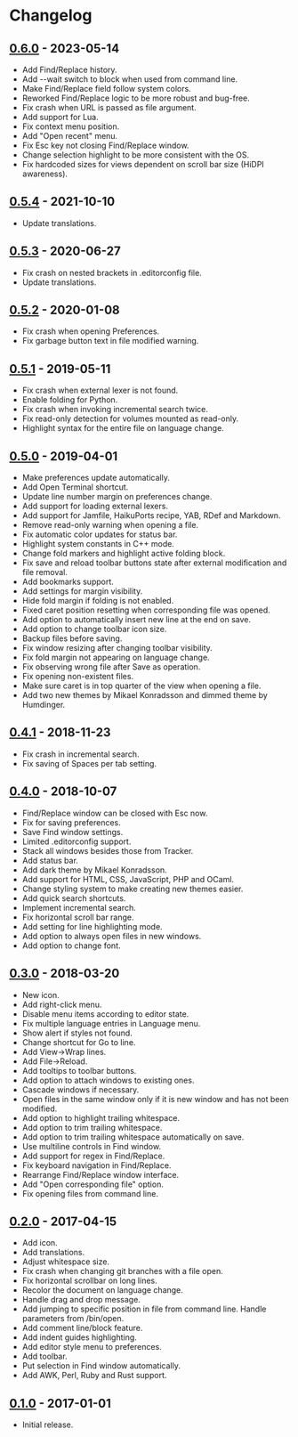 # Changelog

## [0.6.0] - 2023-05-14

* Add Find/Replace history.
* Add --wait switch to block when used from command line.
* Make Find/Replace field follow system colors.
* Reworked Find/Replace logic to be more robust and bug-free.
* Fix crash when URL is passed as file argument.
* Add support for Lua.
* Fix context menu position.
* Add "Open recent" menu.
* Fix Esc key not closing Find/Replace window.
* Change selection highlight to be more consistent with the OS.
* Fix hardcoded sizes for views dependent on scroll bar size (HiDPI awareness).

## [0.5.4] - 2021-10-10

* Update translations.

## [0.5.3] - 2020-06-27

* Fix crash on nested brackets in .editorconfig file.
* Update translations.

## [0.5.2] - 2020-01-08

* Fix crash when opening Preferences.
* Fix garbage button text in file modified warning.

## [0.5.1] - 2019-05-11

* Fix crash when external lexer is not found.
* Enable folding for Python.
* Fix crash when invoking incremental search twice.
* Fix read-only detection for volumes mounted as read-only.
* Highlight syntax for the entire file on language change.

## [0.5.0] - 2019-04-01

* Make preferences update automatically.
* Add Open Terminal shortcut.
* Update line number margin on preferences change.
* Add support for loading external lexers.
* Add support for Jamfile, HaikuPorts recipe, YAB, RDef and Markdown.
* Remove read-only warning when opening a file.
* Fix automatic color updates for status bar.
* Highlight system constants in C++ mode.
* Change fold markers and highlight active folding block.
* Fix save and reload toolbar buttons state after external modification and file removal.
* Add bookmarks support.
* Add settings for margin visibility.
* Hide fold margin if folding is not enabled.
* Fixed caret position resetting when corresponding file was opened.
* Add option to automatically insert new line at the end on save.
* Add option to change toolbar icon size.
* Backup files before saving.
* Fix window resizing after changing toolbar visibility.
* Fix fold margin not appearing on language change.
* Fix observing wrong file after Save as operation.
* Fix opening non-existent files.
* Make sure caret is in top quarter of the view when opening a file.
* Add two new themes by Mikael Konradsson and dimmed theme by Humdinger.

## [0.4.1] - 2018-11-23

* Fix crash in incremental search.
* Fix saving of Spaces per tab setting.

## [0.4.0] - 2018-10-07

* Find/Replace window can be closed with Esc now.
* Fix for saving preferences.
* Save Find window settings.
* Limited .editorconfig support.
* Stack all windows besides those from Tracker.
* Add status bar.
* Add dark theme by Mikael Konradsson.
* Add support for HTML, CSS, JavaScript, PHP and OCaml.
* Change styling system to make creating new themes easier.
* Add quick search shortcuts.
* Implement incremental search.
* Fix horizontal scroll bar range.
* Add setting for line highlighting mode.
* Add option to always open files in new windows.
* Add option to change font.

## [0.3.0] - 2018-03-20

* New icon.
* Add right-click menu.
* Disable menu items according to editor state.
* Fix multiple language entries in Language menu.
* Show alert if styles not found.
* Change shortcut for Go to line.
* Add View->Wrap lines.
* Add File->Reload.
* Add tooltips to toolbar buttons.
* Add option to attach windows to existing ones.
* Cascade windows if necessary.
* Open files in the same window only if it is new window and has not been modified.
* Add option to highlight trailing whitespace.
* Add option to trim trailing whitespace.
* Add option to trim trailing whitespace automatically on save.
* Use multiline controls in Find window.
* Add support for regex in Find/Replace.
* Fix keyboard navigation in Find/Replace.
* Rearrange Find/Replace window interface.
* Add "Open corresponding file" option.
* Fix opening files from command line.

## [0.2.0] - 2017-04-15

* Add icon.
* Add translations.
* Adjust whitespace size.
* Fix crash when changing git branches with a file open.
* Fix horizontal scrollbar on long lines.
* Recolor the document on language change.
* Handle drag and drop message.
* Add jumping to specific position in file from command line. Handle parameters from /bin/open.
* Add comment line/block feature.
* Add indent guides highlighting.
* Add editor style menu to preferences.
* Add toolbar.
* Put selection in Find window automatically.
* Add AWK, Perl, Ruby and Rust support.

## [0.1.0] - 2017-01-01

* Initial release.

[0.6.0]: https://github.com/KapiX/Koder/releases/tag/0.6.0
[0.5.4]: https://github.com/KapiX/Koder/releases/tag/0.5.4
[0.5.3]: https://github.com/KapiX/Koder/releases/tag/0.5.3
[0.5.2]: https://github.com/KapiX/Koder/releases/tag/0.5.2
[0.5.1]: https://github.com/KapiX/Koder/releases/tag/0.5.1
[0.5.0]: https://github.com/KapiX/Koder/releases/tag/0.5.0
[0.4.1]: https://github.com/KapiX/Koder/releases/tag/0.4.1
[0.4.0]: https://github.com/KapiX/Koder/releases/tag/0.4.0
[0.3.0]: https://github.com/KapiX/Koder/releases/tag/0.3.0
[0.2.0]: https://github.com/KapiX/Koder/releases/tag/0.2.0
[0.1.0]: https://github.com/KapiX/Koder/releases/tag/0.1.0
